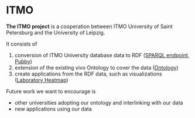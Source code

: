 ITMO
====

**The ITMO project** is a cooperation between ITMO University of Saint Petersburg and the University of Leipzig.

It consists of

1. conversion of ITMO University database data to RDF ([SPARQL endpoint](http://lod.ifmo.ru/sparql), [Pubby](http://lod.ifmo.ru/page/Laboratory87847))
2. extension of the existing vivo Ontology to cover the data ([Ontology](https://raw.githubusercontent.com/AKSW/itmolod/master/ontology/vivoplus.ttl))
3. create applications from the RDF data, such as visualizations ([Laboratory Heatmap](http://lod.ifmo.ru/usecases/heatmap.html))

Future work we want to encourage is
* other universities adopting our ontology and interlinking with our data
* new applications using our data
